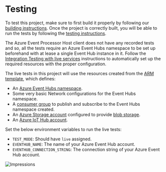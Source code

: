 # Testing

To test this project, make sure to first build it properly by following our [building instructions](https://github.com/Azure/azure-sdk-for-js/blob/master/CONTRIBUTING.md#building). Once the project is correctly built, you will be able to run the tests by following the [testing instructions](https://github.com/Azure/azure-sdk-for-js/blob/master/CONTRIBUTING.md#testing).

The Azure Event Processor Host client does not have any recorded tests and so, all the tests require an Azure Event Hubs namespace to be set up beforehand with at lease a single Event Hub instance in it. Follow the [Integration Testing with live services](https://github.com/Azure/azure-sdk-for-js/blob/master/CONTRIBUTING.md#integration-testing-with-live-services) instructions to automatically set up the required resources with the proper configuration.

The live tests in this project will use the resources created from the [ARM template](https://github.com/Azure/azure-sdk-for-js/blob/master/sdk/eventhub/test-resources.json), which defines:

- An [Azure Event Hubs namespace](https://docs.microsoft.com/en-us/azure/event-hubs/event-hubs-features#namespace).
- Some very basic Network configurations for the Event Hubs namespace.
- A [consumer group](https://docs.microsoft.com/en-us/azure/event-hubs/event-hubs-features#consumer-groups) to publish and subscribe to the Event Hubs namespace created.
- An [Azure Storage account](https://docs.microsoft.com/en-us/azure/storage/common/storage-account-overview) configured to provide [blob storage](https://docs.microsoft.com/en-us/azure/storage/blobs/storage-blobs-introduction#blob-storage-resources).
- An [Azure IoT Hub account](https://docs.microsoft.com/en-us/azure/iot-hub/about-iot-hub).

Set the below environment variables to run the live tests:

- `TEST_MODE`: Should have `live` assigned.
- `EVENTHUB_NAME`: The name of your Azure Event Hub account.
- `EVENTHUB_CONNECTION_STRING`: The connection string of your Azure Event Hub account.

![Impressions](https://azure-sdk-impressions.azurewebsites.net/api/impressions/azure-sdk-for-js%2Fsdk%2Feventhub%2Fevent-processor-host%2Ftest%2FREADME.png)
